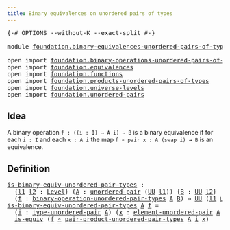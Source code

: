 ```yaml
---
title: Binary equivalences on unordered pairs of types
---
```


<pre class="Agda"><a id="73" class="Symbol">{-#</a> <a id="77" class="Keyword">OPTIONS</a> <a id="85" class="Pragma">--without-K</a> <a id="97" class="Pragma">--exact-split</a> <a id="111" class="Symbol">#-}</a>

<a id="116" class="Keyword">module</a> <a id="123" href="foundation.binary-equivalences-unordered-pairs-of-types.html" class="Module">foundation.binary-equivalences-unordered-pairs-of-types</a> <a id="179" class="Keyword">where</a>

<a id="186" class="Keyword">open</a> <a id="191" class="Keyword">import</a> <a id="198" href="foundation.binary-operations-unordered-pairs-of-types.html" class="Module">foundation.binary-operations-unordered-pairs-of-types</a>
<a id="252" class="Keyword">open</a> <a id="257" class="Keyword">import</a> <a id="264" href="foundation.equivalences.html" class="Module">foundation.equivalences</a>
<a id="288" class="Keyword">open</a> <a id="293" class="Keyword">import</a> <a id="300" href="foundation.functions.html" class="Module">foundation.functions</a>
<a id="321" class="Keyword">open</a> <a id="326" class="Keyword">import</a> <a id="333" href="foundation.products-unordered-pairs-of-types.html" class="Module">foundation.products-unordered-pairs-of-types</a>
<a id="378" class="Keyword">open</a> <a id="383" class="Keyword">import</a> <a id="390" href="foundation.universe-levels.html" class="Module">foundation.universe-levels</a>
<a id="417" class="Keyword">open</a> <a id="422" class="Keyword">import</a> <a id="429" href="foundation.unordered-pairs.html" class="Module">foundation.unordered-pairs</a>
</pre>
## Idea

A binary operation `f : ((i : I) → A i) → B` is a binary equivalence if for each `i : I` and each `x : A i` the map `f ∘ pair x : A (swap i) → B` is an equivalence.

## Definition

<pre class="Agda"><a id="is-binary-equiv-unordered-pair-types"></a><a id="659" href="foundation.binary-equivalences-unordered-pairs-of-types.html#659" class="Function">is-binary-equiv-unordered-pair-types</a> <a id="696" class="Symbol">:</a>
  <a id="700" class="Symbol">{</a><a id="701" href="foundation.binary-equivalences-unordered-pairs-of-types.html#701" class="Bound">l1</a> <a id="704" href="foundation.binary-equivalences-unordered-pairs-of-types.html#704" class="Bound">l2</a> <a id="707" class="Symbol">:</a> <a id="709" href="Agda.Primitive.html#597" class="Postulate">Level</a><a id="714" class="Symbol">}</a> <a id="716" class="Symbol">(</a><a id="717" href="foundation.binary-equivalences-unordered-pairs-of-types.html#717" class="Bound">A</a> <a id="719" class="Symbol">:</a> <a id="721" href="foundation.unordered-pairs.html#2395" class="Function">unordered-pair</a> <a id="736" class="Symbol">(</a><a id="737" href="foundation-core.universe-levels.html#235" class="Primitive">UU</a> <a id="740" href="foundation.binary-equivalences-unordered-pairs-of-types.html#701" class="Bound">l1</a><a id="742" class="Symbol">))</a> <a id="745" class="Symbol">{</a><a id="746" href="foundation.binary-equivalences-unordered-pairs-of-types.html#746" class="Bound">B</a> <a id="748" class="Symbol">:</a> <a id="750" href="foundation-core.universe-levels.html#235" class="Primitive">UU</a> <a id="753" href="foundation.binary-equivalences-unordered-pairs-of-types.html#704" class="Bound">l2</a><a id="755" class="Symbol">}</a>
  <a id="759" class="Symbol">(</a><a id="760" href="foundation.binary-equivalences-unordered-pairs-of-types.html#760" class="Bound">f</a> <a id="762" class="Symbol">:</a> <a id="764" href="foundation.binary-operations-unordered-pairs-of-types.html#469" class="Function">binary-operation-unordered-pair-types</a> <a id="802" href="foundation.binary-equivalences-unordered-pairs-of-types.html#717" class="Bound">A</a> <a id="804" href="foundation.binary-equivalences-unordered-pairs-of-types.html#746" class="Bound">B</a><a id="805" class="Symbol">)</a> <a id="807" class="Symbol">→</a> <a id="809" href="foundation-core.universe-levels.html#235" class="Primitive">UU</a> <a id="812" class="Symbol">(</a><a id="813" href="foundation.binary-equivalences-unordered-pairs-of-types.html#701" class="Bound">l1</a> <a id="816" href="Agda.Primitive.html#810" class="Primitive Operator">⊔</a> <a id="818" href="foundation.binary-equivalences-unordered-pairs-of-types.html#704" class="Bound">l2</a><a id="820" class="Symbol">)</a>
<a id="822" href="foundation.binary-equivalences-unordered-pairs-of-types.html#659" class="Function">is-binary-equiv-unordered-pair-types</a> <a id="859" href="foundation.binary-equivalences-unordered-pairs-of-types.html#859" class="Bound">A</a> <a id="861" href="foundation.binary-equivalences-unordered-pairs-of-types.html#861" class="Bound">f</a> <a id="863" class="Symbol">=</a>
  <a id="867" class="Symbol">(</a><a id="868" href="foundation.binary-equivalences-unordered-pairs-of-types.html#868" class="Bound">i</a> <a id="870" class="Symbol">:</a> <a id="872" href="foundation.unordered-pairs.html#2770" class="Function">type-unordered-pair</a> <a id="892" href="foundation.binary-equivalences-unordered-pairs-of-types.html#859" class="Bound">A</a><a id="893" class="Symbol">)</a> <a id="895" class="Symbol">(</a><a id="896" href="foundation.binary-equivalences-unordered-pairs-of-types.html#896" class="Bound">x</a> <a id="898" class="Symbol">:</a> <a id="900" href="foundation.unordered-pairs.html#3491" class="Function">element-unordered-pair</a> <a id="923" href="foundation.binary-equivalences-unordered-pairs-of-types.html#859" class="Bound">A</a> <a id="925" href="foundation.binary-equivalences-unordered-pairs-of-types.html#868" class="Bound">i</a><a id="926" class="Symbol">)</a> <a id="928" class="Symbol">→</a>
  <a id="932" href="foundation-core.equivalences.html#1556" class="Function">is-equiv</a> <a id="941" class="Symbol">(</a><a id="942" href="foundation.binary-equivalences-unordered-pairs-of-types.html#861" class="Bound">f</a> <a id="944" href="foundation-core.functions.html#420" class="Function Operator">∘</a> <a id="946" href="foundation.products-unordered-pairs-of-types.html#2731" class="Function">pair-product-unordered-pair-types</a> <a id="980" href="foundation.binary-equivalences-unordered-pairs-of-types.html#859" class="Bound">A</a> <a id="982" href="foundation.binary-equivalences-unordered-pairs-of-types.html#868" class="Bound">i</a> <a id="984" href="foundation.binary-equivalences-unordered-pairs-of-types.html#896" class="Bound">x</a><a id="985" class="Symbol">)</a>
</pre>